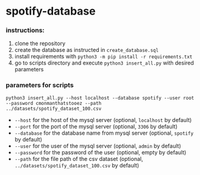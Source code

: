 # spotify-database

### instructions:
1. clone the repository
2. create the database as instructed in `create_database.sql`
3. install requirements with `python3 -m pip install -r requirements.txt`
4. go to scripts directory and execute `python3 insert_all.py` with desired parameters

### parameters for scripts
`python3 insert_all.py --host localhost --database spotify --user root --password cmonmanthatstooez --path ../datasets/spotify_dataset_100.csv`
* `--host` for the host of the mysql server (optional, `localhost` by default)
* `--port` for the port of the mysql server (optional, `3306` by default)
* `--database` for the database name from mysql server (optional, `spotify` by default)
* `--user` for the user of the mysql server (optional, `admin` by default)
* `--password` for the password of the user (optional, empty by default)
* `--path` for the file path of the csv dataset (optional, `../datasets/spotify_dataset_100.csv` by default)
